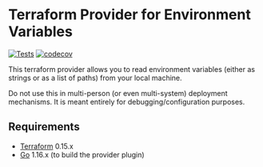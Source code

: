 # Terraform Provider for Environment Variables

[![Tests][test-badge]][test-link] [![codecov][coverage-badge]][coverage-link]

This terraform provider allows you to read environment variables (either as
strings or as a list of paths) from your local machine.

Do not use this in multi-person (or even multi-system) deployment mechanisms.
It is meant entirely for debugging/configuration purposes.

## Requirements

-	[Terraform](https://www.terraform.io/downloads.html) 0.15.x
-	[Go](https://golang.org/doc/install) 1.16.x (to build the provider plugin)

[coverage-badge]: https://codecov.io/gh/slurps-mad-rips/terraform-provider-env/branch/main/graph/badge.svg?token=DWOcB8YHRu
[coverage-link]: https://codecov.io/gh/slurps-mad-rips/terraform-provider-env
[test-badge]: https://github.com/slurps-mad-rips/terraform-provider-env/actions/workflows/test.yml/badge.svg
[test-link]: https://github.com/slurps-mad-rips/terraform-provider-env/actions/workflows/test.yml
